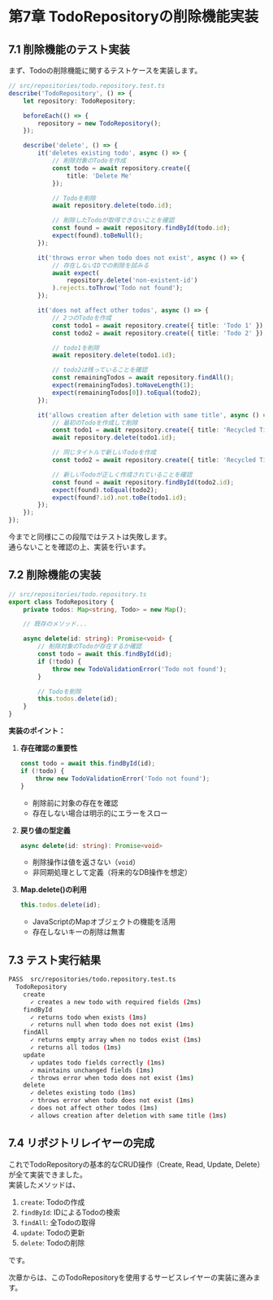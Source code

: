 # 第7章 TodoRepositoryの削除機能実装

## 7.1 削除機能のテスト実装

まず、Todoの削除機能に関するテストケースを実装します。

```typescript
// src/repositories/todo.repository.test.ts
describe('TodoRepository', () => {
    let repository: TodoRepository;

    beforeEach(() => {
        repository = new TodoRepository();
    });

    describe('delete', () => {
        it('deletes existing todo', async () => {
            // 削除対象のTodoを作成
            const todo = await repository.create({
                title: 'Delete Me'
            });

            // Todoを削除
            await repository.delete(todo.id);

            // 削除したTodoが取得できないことを確認
            const found = await repository.findById(todo.id);
            expect(found).toBeNull();
        });

        it('throws error when todo does not exist', async () => {
            // 存在しないIDでの削除を試みる
            await expect(
                repository.delete('non-existent-id')
            ).rejects.toThrow('Todo not found');
        });

        it('does not affect other todos', async () => {
            // 2つのTodoを作成
            const todo1 = await repository.create({ title: 'Todo 1' });
            const todo2 = await repository.create({ title: 'Todo 2' });

            // todo1を削除
            await repository.delete(todo1.id);

            // todo2は残っていることを確認
            const remainingTodos = await repository.findAll();
            expect(remainingTodos).toHaveLength(1);
            expect(remainingTodos[0]).toEqual(todo2);
        });

        it('allows creation after deletion with same title', async () => {
            // 最初のTodoを作成して削除
            const todo1 = await repository.create({ title: 'Recycled Title' });
            await repository.delete(todo1.id);

            // 同じタイトルで新しいTodoを作成
            const todo2 = await repository.create({ title: 'Recycled Title' });

            // 新しいTodoが正しく作成されていることを確認
            const found = await repository.findById(todo2.id);
            expect(found).toEqual(todo2);
            expect(found?.id).not.toBe(todo1.id);
        });
    });
});
```

今までと同様にこの段階ではテストは失敗します。  
通らないことを確認の上、実装を行います。

## 7.2 削除機能の実装

```typescript
// src/repositories/todo.repository.ts
export class TodoRepository {
    private todos: Map<string, Todo> = new Map();

    // 既存のメソッド...

    async delete(id: string): Promise<void> {
        // 削除対象のTodoが存在するか確認
        const todo = await this.findById(id);
        if (!todo) {
            throw new TodoValidationError('Todo not found');
        }

        // Todoを削除
        this.todos.delete(id);
    }
}
```

**実装のポイント：**

1. **存在確認の重要性**
   ```typescript
   const todo = await this.findById(id);
   if (!todo) {
       throw new TodoValidationError('Todo not found');
   }
   ```
   - 削除前に対象の存在を確認
   - 存在しない場合は明示的にエラーをスロー

2. **戻り値の型定義**
   ```typescript
   async delete(id: string): Promise<void>
   ```
   - 削除操作は値を返さない（`void`）
   - 非同期処理として定義（将来的なDB操作を想定）

3. **Map.delete()の利用**
   ```typescript
   this.todos.delete(id);
   ```
   - JavaScriptのMapオブジェクトの機能を活用
   - 存在しないキーの削除は無害

## 7.3 テスト実行結果

```bash
PASS  src/repositories/todo.repository.test.ts
  TodoRepository
    create
      ✓ creates a new todo with required fields (2ms)
    findById
      ✓ returns todo when exists (1ms)
      ✓ returns null when todo does not exist (1ms)
    findAll
      ✓ returns empty array when no todos exist (1ms)
      ✓ returns all todos (1ms)
    update
      ✓ updates todo fields correctly (1ms)
      ✓ maintains unchanged fields (1ms)
      ✓ throws error when todo does not exist (1ms)
    delete
      ✓ deletes existing todo (1ms)
      ✓ throws error when todo does not exist (1ms)
      ✓ does not affect other todos (1ms)
      ✓ allows creation after deletion with same title (1ms)
```

## 7.4 リポジトリレイヤーの完成

これでTodoRepositoryの基本的なCRUD操作（Create, Read, Update, Delete）が全て実装できました。  
実装したメソッドは、

1. `create`: Todoの作成
2. `findById`: IDによるTodoの検索
3. `findAll`: 全Todoの取得
4. `update`: Todoの更新
5. `delete`: Todoの削除

です。

次章からは、このTodoRepositoryを使用するサービスレイヤーの実装に進みます。
